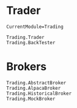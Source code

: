 # Trader
```@meta
CurrentModule=Trading
```

```@docs
Trading.Trader
Trading.BackTester
```

# Brokers

```@docs
Trading.AbstractBroker
Trading.AlpacaBroker
Trading.HistoricalBroker
Trading.MockBroker
```
